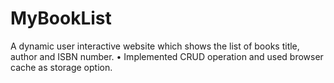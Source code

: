 # MyBookList
A dynamic user interactive website which shows the list of books title, author and ISBN number. • Implemented CRUD operation and used browser cache as storage option.
